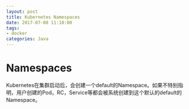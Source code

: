 ```yaml
---
layout: post
title: Kubernetes Namespaces
date: 2017-07-08 11:10:00
tags:
- docker
categories: Java
---
```


# Namespaces
Kubernetes在集群启动后，会创建一个default的Namespace。如果不特别指明，用户创建的Pod，RC，Service等都会被系统创建到这个默认的default的Namespace。

